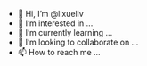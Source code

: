 - 👋 Hi, I’m @lixueliv
- 👀 I’m interested in ...
- 🌱 I’m currently learning ...
- 💞️ I’m looking to collaborate on ...
- 📫 How to reach me ...

<!---
lixueliv/lixueliv is a ✨ special ✨ repository because its `README.md` (this file) appears on your GitHub profile.
You can click the Preview link to take a look at your changes.
--->
